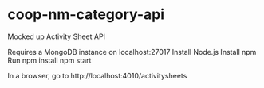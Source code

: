 # coop-nm-category-api

Mocked up Activity Sheet API

Requires a MongoDB instance on localhost:27017
Install Node.js
Install npm
Run
  npm install
  npm start

In a browser, go to
  http://localhost:4010/activitysheets
